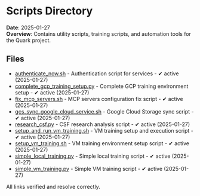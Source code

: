# Scripts Directory

**Date**: 2025-01-27  
**Overview**: Contains utility scripts, training scripts, and automation tools for the Quark project.

## Files

- [authenticate_now.sh](./authenticate_now.sh) - Authentication script for services - ✔ active (2025-01-27)
- [complete_gcp_training_setup.py](./complete_gcp_training_setup.py) - Complete GCP training environment setup - ✔ active (2025-01-27)
- [fix_mcp_servers.sh](./fix_mcp_servers.sh) - MCP servers configuration fix script - ✔ active (2025-01-27)
- [gcs_sync_google_cloud_service.sh](./gcs_sync_google_cloud_service.sh) - Google Cloud Storage sync script - ✔ active (2025-01-27)
- [research_csf.py](./research_csf.py) - CSF research analysis script - ✔ active (2025-01-27)
- [setup_and_run_vm_training.sh](./setup_and_run_vm_training.sh) - VM training setup and execution script - ✔ active (2025-01-27)
- [setup_vm_training.sh](./setup_vm_training.sh) - VM training environment setup script - ✔ active (2025-01-27)
- [simple_local_training.py](./simple_local_training.py) - Simple local training script - ✔ active (2025-01-27)
- [simple_vm_training.py](./simple_vm_training.py) - Simple VM training script - ✔ active (2025-01-27)

All links verified and resolve correctly.
